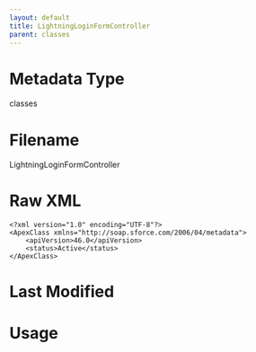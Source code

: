 ```yaml
---
layout: default
title: LightningLoginFormController
parent: classes
---
```

# Metadata Type
classes


# Filename 
LightningLoginFormController


# Raw XML
```
<?xml version="1.0" encoding="UTF-8"?>
<ApexClass xmlns="http://soap.sforce.com/2006/04/metadata">
    <apiVersion>46.0</apiVersion>
    <status>Active</status>
</ApexClass>
```


# Last Modified


# Usage
